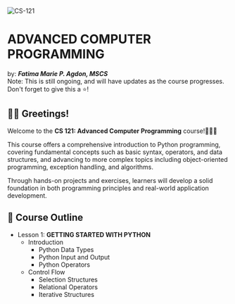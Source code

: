 ![CS-121](https://github.com/user-attachments/assets/abc88a7c-b9f7-4632-a0ba-e66240d1f497)
# ADVANCED COMPUTER PROGRAMMING
by: ***Fatima Marie P. Agdon, MSCS***
<br>Note: This is still ongoing, and will have updates as the course progresses.
<br>Don't forget to give this a ⭐!

## 👋🏻 Greetings!
Welcome to the **CS 121: Advanced Computer Programming** course!🐍💙💛

This course offers a comprehensive introduction to Python programming, covering fundamental concepts such as basic syntax, operators, and data structures, and advancing to more complex topics including object-oriented programming, exception handling, and algorithms. 

Through hands-on projects and exercises, learners will develop a solid foundation in both programming principles and real-world application development.

## 🎯 Course Outline
- Lesson 1: **GETTING STARTED WITH PYTHON**
    - Introduction
        - Python Data Types
        - Python Input and Output
        - Python Operators
    - Control Flow
        - Selection Structures
        - Relational Operators
        - Iterative Structures
